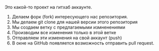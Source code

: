 Это какой-то проект на гитхаб аккаунте.


1. Делаем форк (fork) интересующего нас репозитория.
2. Мы делаем git clone для нашей версии этого репозитория
3. Мы создаем ветку с предлагаемыми измненениями 
4. Производим все изменения только в этой ветке 
5. Отправляем эти изменения на свой аккаунт (push)
6. В окне на GitHub появляется возможность отправить pull request. 